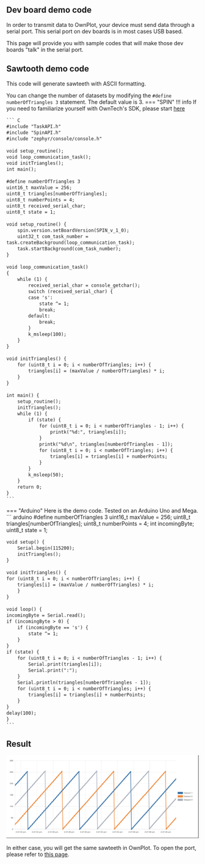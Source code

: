 ## Dev board demo code

In order to transmit data to OwnPlot, your device must send data through a serial port.
This serial port on dev boards is in most cases USB based.

This page will provide you with sample codes that will make those dev boards "talk" in the serial port.

## Sawtooth demo code
This code will generate sawteeth with ASCII formatting.

You can change the number of datasets by modifying the `#define numberOfTriangles 3` statement. The default value is 3.
=== "SPIN"
	!!! info
		If you need to familiarize yourself with OwnTech's SDK, please start [here](../../../../core/docs/environment_setup/)

	``` C
	#include "TaskAPI.h"
	#include "SpinAPI.h"
	#include "zephyr/console/console.h"

	void setup_routine();
	void loop_communication_task();
	void initTriangles();
	int main();

	#define numberOfTriangles 3
	uint16_t maxValue = 256;
	uint8_t triangles[numberOfTriangles];
	uint8_t numberPoints = 4;
	uint8_t received_serial_char;
	uint8_t state = 1;

	void setup_routine() {
		spin.version.setBoardVersion(SPIN_v_1_0);
		uint32_t com_task_number = task.createBackground(loop_communication_task);
		task.startBackground(com_task_number);
	}

	void loop_communication_task()
	{
		while (1) {
			received_serial_char = console_getchar();
			switch (received_serial_char) {
			case 's':
				state ^= 1;
				break;
			default:
				break;
			}
			k_msleep(100);
		}
	}

	void initTriangles() {
		for (uint8_t i = 0; i < numberOfTriangles; i++) {
			triangles[i] = (maxValue / numberOfTriangles) * i;
		}
	}

	int main() {
		setup_routine();
		initTriangles();
		while (1) {
			if (state) {
				for (uint8_t i = 0; i < numberOfTriangles - 1; i++) {
					printk("%d:", triangles[i]);
				}
				printk("%d\n", triangles[numberOfTriangles - 1]);
				for (uint8_t i = 0; i < numberOfTriangles; i++) {
					triangles[i] = triangles[i] + numberPoints;
				}
			}
			k_msleep(50);
		}
		return 0;
	}
	```
=== "Arduino"
	Here is the demo code. Tested on an Arduino Uno and Mega.
	``` arduino
	#define numberOfTriangles 3
	uint16_t maxValue = 256;
	uint8_t triangles[numberOfTriangles];
	uint8_t numberPoints = 4;
	int incomingByte;
	uint8_t state = 1;

	void setup() {
		Serial.begin(115200);
		initTriangles();
	}

	void initTriangles() {
	for (uint8_t i = 0; i < numberOfTriangles; i++) {
		triangles[i] = (maxValue / numberOfTriangles) * i;
		}
	}

	void loop() {
	incomingByte = Serial.read();
	if (incomingByte > 0) {
		if (incomingByte == 's') {
			state ^= 1;
		}
	}
	if (state) {
		for (uint8_t i = 0; i < numberOfTriangles - 1; i++) {
			Serial.print(triangles[i]);
			Serial.print(":");
		}
		Serial.println(triangles[numberOfTriangles - 1]);
		for (uint8_t i = 0; i < numberOfTriangles; i++) {
			triangles[i] = triangles[i] + numberPoints;
		}
	}
	delay(100);
	}
	```

## Result

![Glorious sawteeth](imgs/OwnPlot_demo_sawteeth.png)

In either case, you will get the same sawteeth in OwnPlot.
To open the port, please refer to [this page](first-steps.md).
